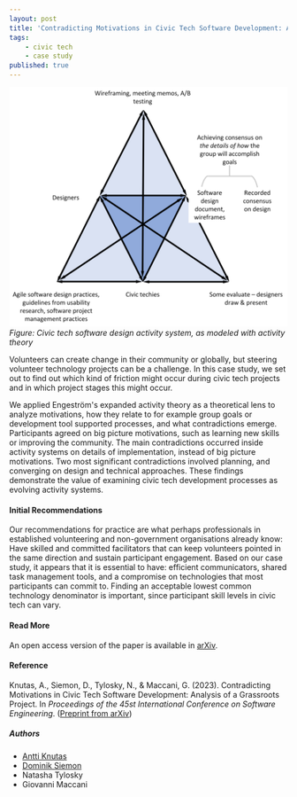 ```yaml
---
layout: post
title: 'Contradicting Motivations in Civic Tech Software Development: Analysis of a Grassroots Project'
tags:
    - civic tech
    - case study
published: true
---
```


![Figure: Civic tech software design activity system](/assets/img/2023-02-25-activitytheory.png)
*Figure: Civic tech software design activity system, as modeled with activity theory*

Volunteers can create change in their community or globally, but steering volunteer technology projects can be a challenge. In this case study, we set out to find out which kind of friction might occur during civic tech projects and in which project stages this might occur.

We applied Engeström's expanded activity theory as a theoretical lens to analyze motivations, how they relate to for example group goals or development tool supported processes, and what contradictions emerge. Participants agreed on big picture motivations, such as learning new skills or improving the community. The main contradictions occurred inside activity systems on details of implementation, instead of big picture motivations. Two most significant contradictions involved planning, and converging on design and technical approaches. These findings demonstrate the value of examining civic tech development processes as evolving activity systems.

#### Initial Recommendations
Our recommendations for practice are what perhaps professionals in established volunteering and non-government organisations already know: Have skilled and committed facilitators that can keep volunteers pointed in the same direction and sustain participant engagement. Based on our case study, it appears that it is essential to have: efficient communicators, shared task management tools, and a compromise on technologies that most participants can commit to. Finding an acceptable lowest common technology denominator is important, since participant skill levels in civic tech can vary.

#### Read More
An open access version of the paper is available in [arXiv](https://arxiv.org/abs/2302.03469).

<!--more-->

#### Reference
Knutas, A., Siemon, D., Tylosky, N., & Maccani, G. (2023). Contradicting Motivations in Civic Tech Software Development: Analysis of a Grassroots Project. In *Proceedings of the 45st International Conference on Software Engineering*. ([Preprint from arXiv](https://arxiv.org/abs/2302.03469))

##### Authors
* [Antti Knutas](https://fosstodon.org/@aknutas)
* [Dominik Siemon](https://fi.linkedin.com/in/dr-dominik-siemon-270368193)
* Natasha Tylosky
* Giovanni Maccani